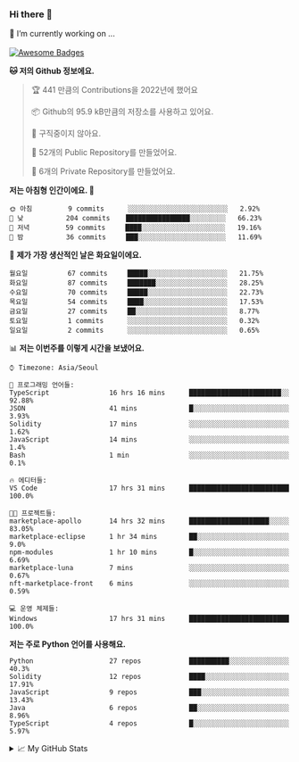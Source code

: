 ### Hi there 👋 
🔭 I’m currently working on ... </br></br>
[![Awesome Badges](https://img.shields.io/badge/Introduce-EN-green.svg)](https://github.com/tlatkdgus1/tlatkdgus1/blob/main/README.md.en)

<!--START_SECTION:waka-->
**🐱 저의 Github 정보에요.** 

> 🏆 441 만큼의 Contributions을 2022년에 했어요
 > 
> 📦 Github의 95.9 kB만큼의 저장소를 사용하고 있어요. 
 > 
> 🚫 구직중이지 않아요.
 > 
> 📜 52개의 Public Repository를 만들었어요. 
 > 
> 🔑 6개의 Private Repository를 만들었어요.  

**저는 아침형 인간이에요. 🐤** 

```text
🌞 아침         9 commits      ░░░░░░░░░░░░░░░░░░░░░░░░░   2.92% 
🌆 낮　         204 commits    ████████████████░░░░░░░░░   66.23% 
🌃 저녁         59 commits     ████░░░░░░░░░░░░░░░░░░░░░   19.16% 
🌙 밤　         36 commits     ███░░░░░░░░░░░░░░░░░░░░░░   11.69%

```
📅 **제가 가장 생산적인 날은 화요일이에요.** 

```text
월요일          67 commits     █████░░░░░░░░░░░░░░░░░░░░   21.75% 
화요일          87 commits     ███████░░░░░░░░░░░░░░░░░░   28.25% 
수요일          70 commits     █████░░░░░░░░░░░░░░░░░░░░   22.73% 
목요일          54 commits     ████░░░░░░░░░░░░░░░░░░░░░   17.53% 
금요일          27 commits     ██░░░░░░░░░░░░░░░░░░░░░░░   8.77% 
토요일          1 commits      ░░░░░░░░░░░░░░░░░░░░░░░░░   0.32% 
일요일          2 commits      ░░░░░░░░░░░░░░░░░░░░░░░░░   0.65%

```


📊 **저는 이번주를 이렇게 시간을 보냈어요.** 

```text
⌚︎ Timezone: Asia/Seoul

💬 프로그래밍 언어들: 
TypeScript               16 hrs 16 mins      ███████████████████████░░   92.88% 
JSON                     41 mins             █░░░░░░░░░░░░░░░░░░░░░░░░   3.93% 
Solidity                 17 mins             ░░░░░░░░░░░░░░░░░░░░░░░░░   1.62% 
JavaScript               14 mins             ░░░░░░░░░░░░░░░░░░░░░░░░░   1.4% 
Bash                     1 min               ░░░░░░░░░░░░░░░░░░░░░░░░░   0.1%

🔥 에디터들: 
VS Code                  17 hrs 31 mins      █████████████████████████   100.0%

🐱‍💻 프로젝트들: 
marketplace-apollo       14 hrs 32 mins      ████████████████████░░░░░   83.05% 
marketplace-eclipse      1 hr 34 mins        ██░░░░░░░░░░░░░░░░░░░░░░░   9.0% 
npm-modules              1 hr 10 mins        █░░░░░░░░░░░░░░░░░░░░░░░░   6.69% 
marketplace-luna         7 mins              ░░░░░░░░░░░░░░░░░░░░░░░░░   0.67% 
nft-marketplace-front    6 mins              ░░░░░░░░░░░░░░░░░░░░░░░░░   0.59%

💻 운영 체제들: 
Windows                  17 hrs 31 mins      █████████████████████████   100.0%

```

**저는 주로 Python 언어를 사용해요.** 

```text
Python                   27 repos            ██████████░░░░░░░░░░░░░░░   40.3% 
Solidity                 12 repos            ████░░░░░░░░░░░░░░░░░░░░░   17.91% 
JavaScript               9 repos             ███░░░░░░░░░░░░░░░░░░░░░░   13.43% 
Java                     6 repos             ██░░░░░░░░░░░░░░░░░░░░░░░   8.96% 
TypeScript               4 repos             █░░░░░░░░░░░░░░░░░░░░░░░░   5.97%

```



<!--END_SECTION:waka-->

<details>
<summary>📈 My GitHub Stats</summary>
<p align="center"> <img src="https://github-readme-stats.vercel.app/api?username=tlatkdgus1&show_icons=true" alt="tlatkdgus1" />
</details>
